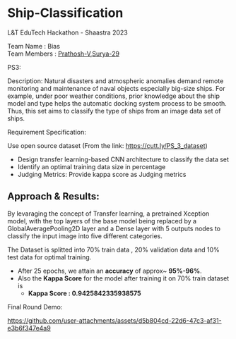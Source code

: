 # Ship-Classification
L&T EduTech Hackathon - Shaastra 2023  
  
Team Name : Bias   
Team Members : <a href="https://github.com/Prathosh-V">Prathosh-V</a>,<a href="https://github.com/Surya-29">Surya-29</a>  
  
PS3:  

Description: Natural disasters and atmospheric anomalies demand remote monitoring and maintenance of naval objects especially big-size ships. For example, under poor weather conditions, prior knowledge about the ship model and type helps the automatic docking system process to be smooth. Thus, this set aims to classify the type of ships from an image data set of ships.   

Requirement Specification:  

Use open source dataset (From the link: https://cutt.ly/PS_3_dataset)  
- Design transfer learning-based CNN architecture to classify the data set  
- Identify an optimal training data size in percentage  
- Judging Metrics: Provide kappa score as Judging metrics  

## Approach & Results:

By levaraging the concept of Transfer learning, a pretrained Xception model, with the top layers of the base model being replaced by a GlobalAveragePooling2D layer and a Dense layer with 5 outputs nodes to classify the input image into five different categories.
  
The Dataset is splitted into 70% train data , 20% validation data and 10% test data for optimal training.  
- After 25 epochs, we attain an __accuracy__ of approx~ __95%-96%__.  
- Also the __Kappa Score__ for the model after training it on 70% train dataset is    
  - <b>Kappa Score : 0.9425842335938575</b>

Final Round Demo:

https://github.com/user-attachments/assets/d5b804cd-22d6-47c3-af31-e3b6f347e4a9



